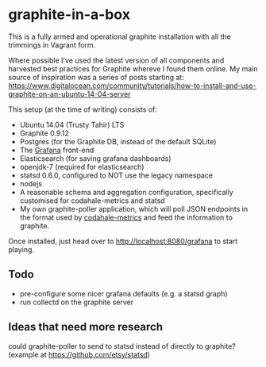 graphite-in-a-box
=================

This is a fully armed and operational graphite installation with all the trimmings in Vagrant form.

Where possible I've used the latest version of all components and harvested best practices for Graphite whereve I found them online. My main source of inspiration was a series of posts starting at: <https://www.digitalocean.com/community/tutorials/how-to-install-and-use-graphite-on-an-ubuntu-14-04-server>

This setup (at the time of writing) consists of:

- Ubuntu 14.04 (Trusty Tahir) LTS
- Graphite 0.9.12
- Postgres (for the Graphite DB, instead of the default SQLite)
- The [Grafana](http://grafana.org/) front-end
- Elasticsearch (for saving grafana dashboards)
- openjdk-7 (required for elasticsearch)
- statsd 0.6.0, configured to NOT use the legacy namespace
- nodejs
- A reasonable schema and aggregation configuration, specifically customised for codahale-metrics and statsd
- My own graphite-poller application, which will poll JSON endpoints in the format used by [codahale-metrics](http://metrics.codahale.com/) and feed the information to graphite.

Once installed, just head over to <http://localhost:8080/grafana> to start playing.

Todo
----

- pre-configure some nicer grafana defaults (e.g. a statsd graph)
- run collectd on the graphite server


Ideas that need more research
-----------------------------

could graphite-poller to send to statsd instead of directly to graphite?
  (example at <https://github.com/etsy/statsd>)


